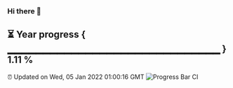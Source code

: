 ### Hi there 👋
⏳ Year progress { ▁▁▁▁▁▁▁▁▁▁▁▁▁▁▁▁▁▁▁▁▁▁▁▁▁▁▁▁▁▁ } 1.11 %
---
⏰ Updated on Wed, 05 Jan 2022 01:00:16 GMT
![Progress Bar CI](https://github.com/liununu/liununu/workflows/Progress%20Bar%20CI/badge.svg)
